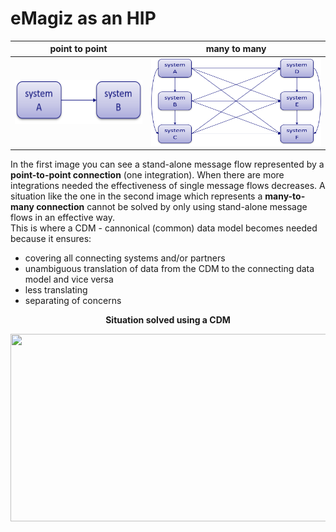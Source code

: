 # eMagiz as an HIP

| point to point | many to many | 
| :------------: | :----------: | 
| <img width="210" height="70" src="../../img/ILM/point-to-point.png"> | <img width="280" height="140" src="../../img/ILM/more-many-to-many.png"> | 
In the first image you can see a stand-alone message flow represented by a **point-to-point connection** (one integration). When there are more integrations needed the effectiveness of single message flows decreases. A situation like the one in the second image which represents a **many-to-many connection** cannot be solved by only using stand-alone message flows in an effective way.  
This is where a CDM - cannonical (common) data model becomes needed because it ensures:
 * covering all connecting systems and/or partners
 * unambiguous translation of data from the CDM to the connecting data model and vice versa
 * less translating
 * separating of concerns  
 
<p align="center"> <b> Situation solved using a CDM </b></p>

<p align="center"> <img width="810" height="300" src="../../img/CDM.png"> </p>

